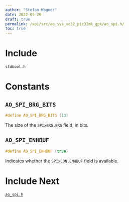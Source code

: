 ```yaml
---
author: "Stefan Wagner"
date: 2022-09-20
draft: true
permalink: /api/src/ao_sys_xc32_pic32mk_gpk/ao_spi.h/
toc: true
---
```


# Include

`stdbool.h`

# Constants

## `AO_SPI_BRG_BITS`

```c
#define AO_SPI_BRG_BITS (13)
```

The size of the `SPIxBRG.BRG` field, in bits.

## `AO_SPI_ENHBUF`

```c
#define AO_SPI_ENHBUF (true)
```

Indicates whether the `SPIxCON.ENHBUF` field is available.

# Include Next

[`ao_spi.h`](../ao_sys_xc32_pic32_spi/ao_spi.h.md)
